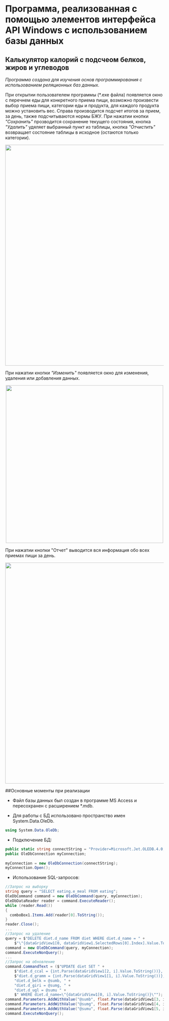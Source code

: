 # Программа, реализованная с помощью элементов интерфейса API Windows с использованием базы данных

## Калькулятор калорий с подсчеом белков, жиров и углеводов

_Программа создана для изучения основ программирования с использованием реляционных баз данных._

При открытии пользователем программы (*.exe файла) появляется окно с перечнем еды для конкретного приема пищи, возможно произвести выбор приема пищи, категории еды и продукта, для каждого продукта можно установить вес. Справа производится подсчет итогов за прием, за день, также подсчитываются нормы БЖУ. 
При нажатии кнопки _"Сохранить"_ прозводится сохранение текущего состояния, кнопка _"Удалить"_ удяляет выбранный пункт из таблицы, кнопка _"Отчистить"_ возвращает состояние таблицы в исходное (остаются только категории). 

<p align="center">
    <img src="https://drive.google.com/uc?export=view&id=1R9loLx2r_Idq6ZU8f33IEoq9osepEff9" width="700"/>
</p>

При нажатии кнопки _"Изменить"_ появляется окно для изменения, удаления или добавления данных.

<p align="center">
    <img src="https://drive.google.com/uc?export=view&id=15xKV5WnMttEdbw8HyctqgLf5xYI_xpY2" width="500"/>
</p>

При нажатии кнопки "Отчет" выводится вся информация обо всех приемах пищи за день.

<p align="center">
    <img src="https://drive.google.com/uc?export=view&id=1F09mdbaVSvrgz_xoInLUk8lLoVlqwbar" width="700"/>
</p>

##Основные моменты при реализации

+ Файл базы данных был создан в программе MS Access и пересохранен с расширением *.mdb.

+ Для работы с БД использовано пространство имен System.Data.OleDb.

```c#
using System.Data.OleDb;
```

+ Подключение БД:

```c#
public static string connectString = "Provider=Microsoft.Jet.OLEDB.4.0;Data Source=Database.mdb;";
public OleDbConnection myConnection;
 
myConnection = new OleDbConnection(connectString);
myConnection.Open();
```

+ Использование SQL-запросов:

```c#
//Запрос на выборку
string query = "SELECT eating.e_meal FROM eating";
OleDbCommand command = new OleDbCommand(query, myConnection);
OleDbDataReader reader = command.ExecuteReader();
while (reader.Read())
{
  comboBox1.Items.Add(reader[0].ToString());
}
reader.Close();
...
//Запрос на удаление
query = $"DELETE diet.d_name FROM diet WHERE diet.d_name = " + 
    $"\"{dataGridView1[0, dataGridView1.SelectedRows[0].Index].Value.ToString()}\"";
command = new OleDbCommand(query, myConnection);
command.ExecuteNonQuery();
...
//Запрос на обновление
command.CommandText = ($"UPDATE diet SET " +
    $"diet.d_ccal = {int.Parse(dataGridView1[2, i].Value.ToString())}, " +
    $"diet.d_gramm = {int.Parse(dataGridView1[1, i].Value.ToString())}, " +
    "diet.d_belk = @sumb, " +
    "diet.d_giri = @sumg, " +
    "diet.d_ugl = @sumu " +
    $" WHERE diet.d_name=\"{dataGridView1[0, i].Value.ToString()}\"");
command.Parameters.AddWithValue("@sumb", float.Parse(dataGridView1[3, i].Value.ToString()));
command.Parameters.AddWithValue("@sumg", float.Parse(dataGridView1[4, i].Value.ToString()));
command.Parameters.AddWithValue("@sumu", float.Parse(dataGridView1[5, i].Value.ToString()));
command.ExecuteNonQuery();
```
